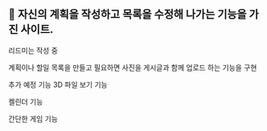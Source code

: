 ## 📃 자신의 계획을 작성하고 목록을 수정해 나가는 기능을 가진 사이트.

리드미는 작성 중

계획이나 할일 목록을 만들고 필요하면 사진을 게시글과 함께 업로드 하는 기능을 구현

추가 예정 기능
3D 파일 보기 기능

켈린더 기능

간단한 게임 기능 


